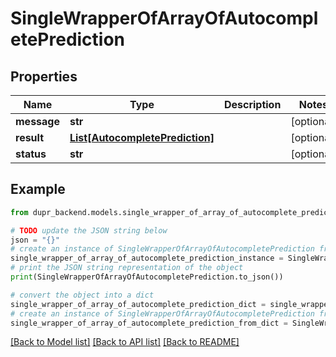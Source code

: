# SingleWrapperOfArrayOfAutocompletePrediction


## Properties

Name | Type | Description | Notes
------------ | ------------- | ------------- | -------------
**message** | **str** |  | [optional] 
**result** | [**List[AutocompletePrediction]**](AutocompletePrediction.md) |  | [optional] 
**status** | **str** |  | [optional] 

## Example

```python
from dupr_backend.models.single_wrapper_of_array_of_autocomplete_prediction import SingleWrapperOfArrayOfAutocompletePrediction

# TODO update the JSON string below
json = "{}"
# create an instance of SingleWrapperOfArrayOfAutocompletePrediction from a JSON string
single_wrapper_of_array_of_autocomplete_prediction_instance = SingleWrapperOfArrayOfAutocompletePrediction.from_json(json)
# print the JSON string representation of the object
print(SingleWrapperOfArrayOfAutocompletePrediction.to_json())

# convert the object into a dict
single_wrapper_of_array_of_autocomplete_prediction_dict = single_wrapper_of_array_of_autocomplete_prediction_instance.to_dict()
# create an instance of SingleWrapperOfArrayOfAutocompletePrediction from a dict
single_wrapper_of_array_of_autocomplete_prediction_from_dict = SingleWrapperOfArrayOfAutocompletePrediction.from_dict(single_wrapper_of_array_of_autocomplete_prediction_dict)
```
[[Back to Model list]](../README.md#documentation-for-models) [[Back to API list]](../README.md#documentation-for-api-endpoints) [[Back to README]](../README.md)


